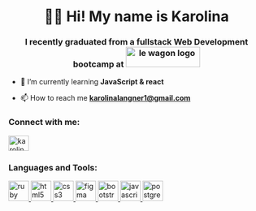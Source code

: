 <h1 align="center">🐱‍🐉 Hi! My name is Karolina</h1>
<h3 align="center">I recently graduated from a fullstack Web Development bootcamp at <a href="https://github.com/lewagon" target="_blank"> <img src="https://dwj199mwkel52.cloudfront.net/assets/core/svg/logo-lewagon-d3ef4212222c0b4116443049e84e03a45790419f2e3141677d4af8522b59404e.svg" alt="le wagon logo" width="146" height="40"/> </a></h3>

- 🌱 I’m currently learning **JavaScript & react**

- 📫 How to reach me **karolinalangner1@gmail.com**

<h3 align="left">Connect with me:</h3>
<p align="left">
<a href="https://linkedin.com/in/karolina-langner" target="blank"><img align="center" src="https://cdn.jsdelivr.net/npm/simple-icons@3.0.1/icons/linkedin.svg" alt="karolina-langner" height="30" width="40" /></a>
</p>

<h3 align="left">Languages and Tools:</h3>
<p align="left"><a href="https://www.ruby-lang.org/en/" target="_blank"> <img src="https://devicons.github.io/devicon/devicon.git/icons/ruby/ruby-original-wordmark.svg" alt="ruby" width="40" height="40"/> </a> <a href="https://www.w3.org/html/" target="_blank"> <img src="https://devicons.github.io/devicon/devicon.git/icons/html5/html5-original-wordmark.svg" alt="html5" width="40" height="40"/> </a> <a href="https://www.w3schools.com/css/" target="_blank"> <img src="https://devicons.github.io/devicon/devicon.git/icons/css3/css3-original-wordmark.svg" alt="css3" width="40" height="40"/> </a> <a href="https://www.figma.com/" target="_blank"> <img src="https://www.vectorlogo.zone/logos/figma/figma-icon.svg" alt="figma" width="40" height="40"/> </a><a href="https://getbootstrap.com" target="_blank"> <img src="https://devicons.github.io/devicon/devicon.git/icons/bootstrap/bootstrap-plain.svg" alt="bootstrap" width="40" height="40"/> </a>   <a href="https://developer.mozilla.org/en-US/docs/Web/JavaScript" target="_blank"> <img src="https://devicons.github.io/devicon/devicon.git/icons/javascript/javascript-original.svg" alt="javascript" width="40" height="40"/> </a> <a href="https://www.postgresql.org" target="_blank"> <img src="https://devicons.github.io/devicon/devicon.git/icons/postgresql/postgresql-original-wordmark.svg" alt="postgresql" width="40" height="40"/> </a> </p>
